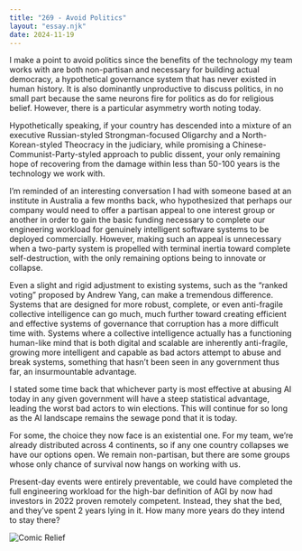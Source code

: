 ```yaml
---
title: "269 - Avoid Politics"
layout: "essay.njk"
date: 2024-11-19
---
```


I make a point to avoid politics since the benefits of the technology my team works with are both non-partisan and necessary for building actual democracy, a hypothetical governance system that has never existed in human history. It is also dominantly unproductive to discuss politics, in no small part because the same neurons fire for politics as do for religious belief. However, there is a particular asymmetry worth noting today.

Hypothetically speaking, if your country has descended into a mixture of an executive Russian-styled Strongman-focused Oligarchy and a North-Korean-styled Theocracy in the judiciary, while promising a Chinese-Communist-Party-styled approach to public dissent, your only remaining hope of recovering from the damage within less than 50-100 years is the technology we work with.

I’m reminded of an interesting conversation I had with someone based at an institute in Australia a few months back, who hypothesized that perhaps our company would need to offer a partisan appeal to one interest group or another in order to gain the basic funding necessary to complete our engineering workload for genuinely intelligent software systems to be deployed commercially. However, making such an appeal is unnecessary when a two-party system is propelled with terminal inertia toward complete self-destruction, with the only remaining options being to innovate or collapse.

Even a slight and rigid adjustment to existing systems, such as the “ranked voting” proposed by Andrew Yang, can make a tremendous difference. Systems that are designed for more robust, complete, or even anti-fragile collective intelligence can go much, much further toward creating efficient and effective systems of governance that corruption has a more difficult time with. Systems where a collective intelligence actually has a functioning human-like mind that is both digital and scalable are inherently anti-fragile, growing more intelligent and capable as bad actors attempt to abuse and break systems, something that hasn’t been seen in any government thus far, an insurmountable advantage.

I stated some time back that whichever party is most effective at abusing AI today in any given government will have a steep statistical advantage, leading the worst bad actors to win elections. This will continue for so long as the AI landscape remains the sewage pond that it is today. 

For some, the choice they now face is an existential one. For my team, we’re already distributed across 4 continents, so if any one country collapses we have our options open. We remain non-partisan, but there are some groups whose only chance of survival now hangs on working with us. 

Present-day events were entirely preventable, we could have completed the full engineering workload for the high-bar definition of AGI by now had investors in 2022 proven remotely competent. Instead, they shat the bed, and they’ve spent 2 years lying in it. How many more years do they intend to stay there?

![Comic Relief](https://media.licdn.com/dms/image/v2/D5622AQGEt2q0KGnjfw/feedshare-shrink_800/feedshare-shrink_800/0/1731473714879?e=1736985600&v=beta&t=hrJuzEcNvWuKYoo5EMPCRW4lshy90QofMPnwvn8d-js)